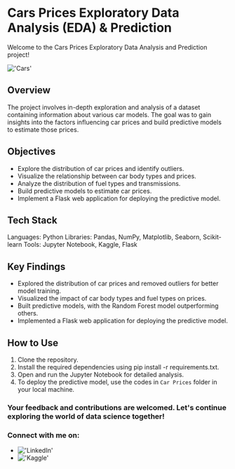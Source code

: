 # Cars Prices Exploratory Data Analysis (EDA) & Prediction

Welcome to the Cars Prices Exploratory Data Analysis and Prediction project!

!['Cars'](https://www.drivechicago.com/featured/img/2018-Mercedes-Benz-AMG-GT-8.jpg)

## Overview
The project involves in-depth exploration and analysis of a dataset containing information about various car models. The goal was to gain insights into the factors influencing car prices and build predictive models to estimate those prices.

## Objectives
- Explore the distribution of car prices and identify outliers.
- Visualize the relationship between car body types and prices.
- Analyze the distribution of fuel types and transmissions.
- Build predictive models to estimate car prices.
- Implement a Flask web application for deploying the predictive model.

## Tech Stack
Languages: Python
Libraries: Pandas, NumPy, Matplotlib, Seaborn, Scikit-learn
Tools: Jupyter Notebook, Kaggle, Flask

## Key Findings
- Explored the distribution of car prices and removed outliers for better model training.
- Visualized the impact of car body types and fuel types on prices.
- Built predictive models, with the Random Forest model outperforming others.
- Implemented a Flask web application for deploying the predictive model.

## How to Use
1. Clone the repository.
2. Install the required dependencies using pip install -r requirements.txt.
3. Open and run the Jupyter Notebook for detailed analysis.
4. To deploy the predictive model, use the codes in `Car Prices` folder in your local machine.

### Your feedback and contributions are welcomed. Let's continue exploring the world of data science together!
### Connect with me on:
- !['LinkedIn'](https://www.linkedin.com/in/abdelrahman-eldaba-739805192/)
- !['Kaggle'](https://www.kaggle.com/abdelrahmanahmed110)
